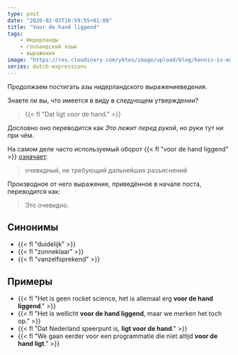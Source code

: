 ```yaml
---
type: post
date: "2020-02-03T16:59:55+01:00"
title: "Voor de hand liggend"
tags:
    - Нидерланды
    - голландский язык
    - выражения
image: "https://res.cloudinary.com/yktoo/image/upload/blog/kennis-is-macht.jpg"
series: dutch-expressions
---
```


Продолжаем постигать азы нидерландского выражениеведения.

Знаете ли вы, что имеется в виду в следующем утверждении?

> {{< fl "Dat ligt voor de hand." >}}

Дословно оно переводится как *Это лежит перед рукой*, но руки тут ни при чём.

<!--more-->

На самом деле часто используемый оборот {{< fl "voor de hand liggend" >}} [означает](https://www.woorden.org/woord/vanzelfsprekend):

> очевидный, не требующий дальнейших разъяснений

Производное от него выражение, приведённое в начале поста, переводится как:

> Это очевидно.

## Синонимы

* {{< fl "duidelijk" >}}
* {{< fl "zonneklaar" >}} 
* {{< fl "vanzelfsprekend" >}}

## Примеры

* {{< fl "Het is geen rocket science, het is allemaal erg **voor de hand liggend**." >}}
* {{< fl "Het is wellicht **voor de hand liggend**, maar we merken het toch op." >}}
* {{< fl "Dat Nederland speerpunt is, **ligt voor de hand**." >}}
* {{< fl "We gaan eerder voor een programmatie die niet altijd **voor de hand ligt**." >}}
